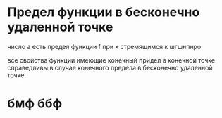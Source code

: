 
# Предел функции в бесконечно удаленной точке
 число а есть предел функции f при x стремящимся к шгшнпнро

все свойства функции имеющие конечный придел в конечной точке справедливы в случае конечного предела в бесконечно удаленной точке
# бмф ббф

